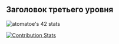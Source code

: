 ## Заголовок третьего уровня ##

![atomatoe's 42 stats](https://badge42.herokuapp.com/api/stats/atomatoe?privacyEmail=true)

[![Contribution Stats](https://github-contribution-stats.vercel.app/api/?username=atomatoe)](https://github.com/atomatoe/github-contribution-stats/)
